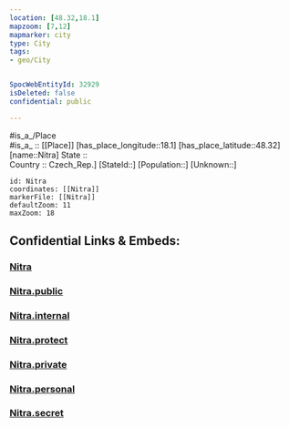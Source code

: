 ```yaml
---
location: [48.32,18.1] 
mapzoom: [7,12] 
mapmarker: city 
type: City
tags:
- geo/City


SpocWebEntityId: 32929
isDeleted: false
confidential: public

---
```

#is_a_/Place  
#is_a_ :: [[Place]] 
[has_place_longitude::18.1] 
[has_place_latitude::48.32] 
[name::Nitra] 
State ::  
Country :: Czech_Rep.] 
[StateId::] 
[Population::] 
[Unknown::] 


```leaflet
id: Nitra
coordinates: [[Nitra]] 
markerFile: [[Nitra]] 
defaultZoom: 11 
maxZoom: 18
```


## Confidential Links & Embeds: 

### [Nitra](/_Standards/Earth/Continent/Europe/Europe~Central/Slovakia/Regions~Slovakia/Nitriansky/City/Nitra.md) 

### [Nitra.public](/_public/Earth/Continent/Europe/Europe~Central/Slovakia/Regions~Slovakia/Nitriansky/City/Nitra.public.md) 

### [Nitra.internal](/_internal/Earth/Continent/Europe/Europe~Central/Slovakia/Regions~Slovakia/Nitriansky/City/Nitra.internal.md) 

### [Nitra.protect](/_protect/Earth/Continent/Europe/Europe~Central/Slovakia/Regions~Slovakia/Nitriansky/City/Nitra.protect.md) 

### [Nitra.private](/_private/Earth/Continent/Europe/Europe~Central/Slovakia/Regions~Slovakia/Nitriansky/City/Nitra.private.md) 

### [Nitra.personal](/_personal/Earth/Continent/Europe/Europe~Central/Slovakia/Regions~Slovakia/Nitriansky/City/Nitra.personal.md) 

### [Nitra.secret](/_secret/Earth/Continent/Europe/Europe~Central/Slovakia/Regions~Slovakia/Nitriansky/City/Nitra.secret.md)

